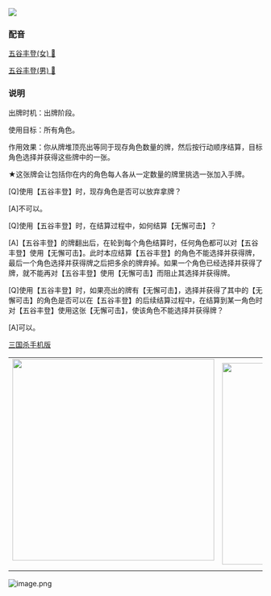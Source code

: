 ![](resource:assets/images/card/card_95.png) 


### 配音


[五谷丰登(女) 🎵 ](trick_harvest_dub_female.mp3)

[五谷丰登(男) 🎵 ](trick_harvest_dub_male.mp3)


### 说明
出牌时机：出牌阶段。

使用目标：所有角色。

作用效果：你从牌堆顶亮出等同于现存角色数量的牌，然后按行动顺序结算，目标角色选择并获得这些牌中的一张。

★这张牌会让包括你在内的角色每人各从一定数量的牌里挑选一张加入手牌。



[Q]使用【五谷丰登】时，现存角色是否可以放弃拿牌？

[A]不可以。



[Q]使用【五谷丰登】时，在结算过程中，如何结算【无懈可击】？

[A]【五谷丰登】的牌翻出后，在轮到每个角色结算时，任何角色都可以对【五谷丰登】使用【无懈可击】。此时本应结算【五谷丰登】的角色不能选择并获得牌，最后一个角色选择并获得牌之后把多余的牌弃掉。如果一个角色已经选择并获得了牌，就不能再对【五谷丰登】使用【无懈可击】而阻止其选择并获得牌。



[Q]使用【五谷丰登】时，如果亮出的牌有【无懈可击】，选择并获得了其中的【无懈可击】的角色是否可以在【五谷丰登】的后续结算过程中，在结算到某一角色时对【五谷丰登】使用这张【无懈可击】，使该角色不能选择并获得牌？

[A]可以。



 [三国杀手机版](https://apps.apple.com/cn/app/%E4%B8%89%E5%9B%BD%E6%9D%80%E9%97%AE%E9%A2%98%E7%AD%94%E7%96%91/id527602078)
    <div style="text-align: center"><table><tr>
    <td style="text-align: center">
<img src="https://is4-ssl.mzstatic.com/image/thumb/PurpleSource116/v4/1b/38/06/1b380673-fa07-7d70-76af-cc625e8e7894/97f20edf-1616-4b93-9e88-fbaebfe22faf_page-0.jpg/460x0w.webp" height="400">
</td>
<td style="text-align: center">
<img src="https://is5-ssl.mzstatic.com/image/thumb/PurpleSource126/v4/f6/ae/05/f6ae053d-def3-e9be-a991-74954202adad/7a500a3f-0dc0-4c7a-8287-6eed7e11d2b4_page-1.jpg/460x0w.webp" height="400">
</td>
<td style="text-align: center">
<img src="https://is2-ssl.mzstatic.com/image/thumb/PurpleSource126/v4/f3/38/97/f33897de-2a22-ec13-1832-60c35c10fe7c/7fbfdcd6-9f03-45ce-8dc1-bad59b0e5f5d_page-2.jpg/460x0w.webp" height="400">
</td>
<td style="text-align: center">
<img src="https://is2-ssl.mzstatic.com/image/thumb/PurpleSource116/v4/7c/bf/db/7cbfdbb7-8d99-a661-c3a7-bc4e3fdb840a/5e805d5e-b991-4341-bdf6-233a5dd8d703_page-3.jpg/460x0w.webp" height="400">
</td>
</tr>
</table>
</div>
    
 ![image.png](https://s2.loli.net/2022/01/10/Z85EF3hBpvU41oI.png)
